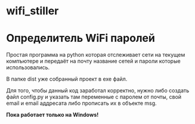 # wifi_stiller

<h1>Определитель WiFi паролей</h1>

<p>Простая программа на python которая отслеживает сети на текущем компъютере и передаёт на почту название сетей и пароли которые использовались.</p>
<p>В папке dist уже собранный проект в exe файл.</p>
<p>Для того, чтобы данный код заработал корректно, нужно либо создать файл config.py и указать там переменные с паролем от почты, свой email и email аддресата либо прописать их в объекте msg.</p>

<p><strong>Пока работает только на Windows!</strong></p>
